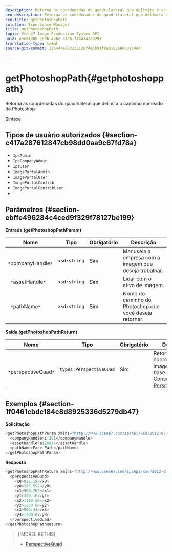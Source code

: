 ```yaml
---
description: Retorna as coordenadas do quadrilateral que delimita o caminho nomeado do Photoshop.
seo-description: Retorna as coordenadas do quadrilateral que delimita o caminho nomeado do Photoshop.
seo-title: getPhotoshopPath
solution: Experience Manager
title: getPhotoshopPath
topic: Scene7 Image Production System API
uuid: e3ed4888-18db-40bc-a1db-f44a342d0293
translation-type: tm+mt
source-git-commit: 22b447e66c223126f4e6b91f9a0102e86731c4a4

---
```



# getPhotoshopPath{#getphotoshoppath}

Retorna as coordenadas do quadrilateral que delimita o caminho nomeado do Photoshop.

Sintaxe

## Tipos de usuário autorizados {#section-c417a287612847cb98dd0aa9c67fd78a}

* `IpsAdmin`
* `IpsCompanyAdmin`
* `IpsUser`
* `ImagePortalAdmin`
* `ImagePortalUser`
* `ImagePortalContrib`
* `ImagePortalContribUser`
* ``

## Parâmetros {#section-ebffe496284c4ced9f329f78127be199}

**Entrada (getPhotoshopPathParam)**

| Nome | Tipo | Obrigatório | Descrição |
|---|---|---|---|
| ` *`companyHandle`*` | `xsd:string` | Sim | Manuseie a empresa com a imagem que deseja trabalhar. |
| ` *`assetHandle`*` | `xsd:string` | Sim | Lidar com o ativo de imagem. |
| ` *`pathName`*` | `xsd:string` | Sim | Nome do caminho do Photoshop que você deseja retornar. |

**Saída (getPhotoshopPathReturn)**

| Nome | Tipo | Obrigatório | Descrição |
|---|---|---|---|
| ` *`perspectiveQuad`*` | `types:PerspectiveQuad` | Sim | Retorna coordenadas de imagem com base no caminho. Consulte [PerspectiveQuad](../../../types/c-data-types/r-perspective-quad.md#reference-3c1f780f9c264e5b870b1ade24566204). |

## Exemplos {#section-1f0461cbdc184c8d8925336d5279db47}

**Solicitação**

```java
<getPhotoshopPathParam xmlns="http://www.scene7.com/IpsApi/xsd/2012-07-31">
  <companyHandle>c|301</companyHandle>
  <assetHandle>a|26014</assetHandle>
  <pathName>Face Path</pathName>
</getPhotoshopPathParam>
```

**Resposta**

```java
<getPhotoshopPathReturn xmlns="http://www.scene7.com/IpsApi/xsd/2012-07-31">
  <perspectiveQuad>
    <x0>932.19</x0>
    <y0>296.592</y0>
    <x1>968.769</x1>
    <y1>320.16</y1>
    <x2>1119.56</x2>
    <y2>1200.0</y2>
    <x3>900.43</x3>
    <y3>1200.0</y3>
  </perspectiveQuad>
</getPhotoshopPathReturn>
```

>[!MORELIKETHIS]
>
>* [PerspectiveQuad](../../../types/c-data-types/r-perspective-quad.md#reference-3c1f780f9c264e5b870b1ade24566204)

